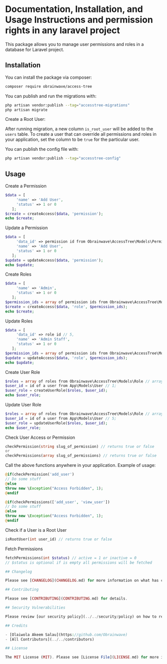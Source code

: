 # Documentation, Installation, and Usage Instructions and permission rights in any laravel project

This package allows you to manage user permissions and roles in a database for Laravel project.


## Installation

You can install the package via composer:

```bash
composer require obrainwave/access-tree
```

You can publish and run the migrations with:

```bash
php artisan vendor:publish --tag="accesstree-migrations"
php artisan migrate
```

Create a Root User:

After running migration, a new column `is_root_user` will be added to the `users` table. To create a user that can override all permissions and roles in your application, set the column to be `true` for the particular user.

You can publish the config file with:

```bash
php artisan vendor:publish --tag="accesstree-config"
```

## Usage

Create a Permission
```php
$data = [
     'name' => 'Add User',
     'status' => 1 or 0
   ];
$create = createAccess($data, 'permission');
echo $create;
```

Update a Permission
```php
$data = [
     'data_id' => permission id from Obrainwave\AccessTree\Models\Permission // 3,
     'name' => 'Add User',
     'status' => 1 or 0
   ];
$update = updateAccess($data, 'permission');
echo $update;
```

Create Roles
```php
$data = [
     'name' => 'Admin',
     'status' => 1 or 0
   ];
$permission_ids = array of permission ids from Obrainwave\AccessTree\Models\Permission // array(1, 5, 4);
$create = createAccess($data, 'role', $permission_ids);
echo $create;
```

Update Roles
```php
$data = [
     'data_id' => role id // 5,
     'name' => 'Admin Staff',
     'status' => 1 or 0
   ];
$permission_ids = array of permission ids from Obrainwave\AccessTree\Models\Permission // array(10, 6, 3);
$update = updateAccess($data, 'role', $permission_ids);
echo $update;
```

Create User Role
```php 
$roles = array of roles from Obrainwave\AccessTree\Models\Role // array(2, 5);
$user_id = id of a user from App\Models\User // 1;
$user_role = createUserRole($roles, $user_id);
echo $user_role;
```

Update User Role
```php
$roles = array of roles from Obrainwave\AccessTree\Models\Role // array(2, 5);
$user_id = id of a user from App\Models\User // 5;
$user_role = updateUserRole($roles, $user_id);
echo $user_role;
```

Check User Access or Permission
```php
checkPermission(string slug_of_permission) // returns true or false
or
checkPermissions(array slug_of_permissions) // returns true or false
```
Call the above functions anywhere in your application. Example of usage:
```php
@if(checkPermission('add_user')
// Do some stuff
@else
throw new \Exception("Access Forbidden", 1);
@endif

@if(checkPermissions(['add_user', 'view_user'])
// Do some stuff
@else
throw new \Exception("Access Forbidden", 1);
@endif
```

Check if a User is a Root User
```php
isRootUser(int user_id) // returns true or false
```

Fetch Permissions
```php
fetchPermissions(int $status) // active = 1 or inactive = 0
// $status is optional if is empty all permissions will be fetched

## Changelog

Please see [CHANGELOG](CHANGELOG.md) for more information on what has changed recently.

## Contributing

Please see [CONTRIBUTING](CONTRIBUTING.md) for details.

## Security Vulnerabilities

Please review [our security policy](../../security/policy) on how to report security vulnerabilities.

## Credits

- [Olaiwola Akeem Salau](https://github.com/Obrainwave)
- [All Contributors](../../contributors)

## License

The MIT License (MIT). Please see [License File](LICENSE.md) for more information.
